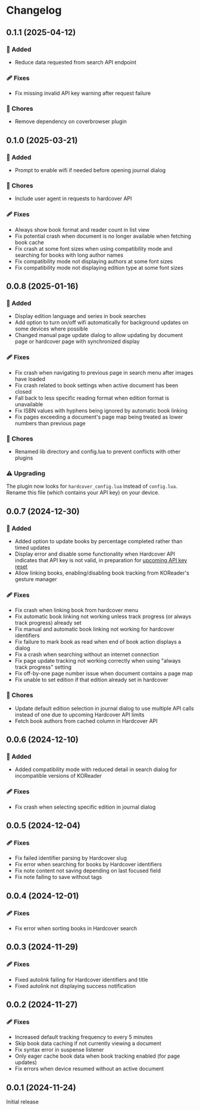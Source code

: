 # Changelog

## 0.1.1 (2025-04-12)

### 🚀 Added

* Reduce data requested from search API endpoint

### 🩹 Fixes

* Fix missing invalid API key warning after request failure

### 🧹 Chores

* Remove dependency on coverbrowser plugin

## 0.1.0 (2025-03-21)

### 🚀 Added

* Prompt to enable wifi if needed before opening journal dialog

### 🧹 Chores

* Include user agent in requests to hardcover API

### 🩹 Fixes

* Always show book format and reader count in list view
* Fix potential crash when document is no longer available when fetching book cache
* Fix crash at some font sizes when using compatibility mode and searching for books with long author names
* Fix compatibility mode not displaying authors at some font sizes
* Fix compatibility mode not displaying edition type at some font sizes

## 0.0.8 (2025-01-16)

### 🚀 Added

* Display edition language and series in book searches
* Add option to turn on/off wifi automatically for background updates on some devices where possible
* Changed manual page update dialog to allow updating by document page or hardcover page with synchronized display

### 🩹 Fixes

* Fix crash when navigating to previous page in search menu after images have loaded
* Fix crash related to book settings when active document has been closed
* Fall back to less specific reading format when edition format is unavailable
* Fix ISBN values with hyphens being ignored by automatic book linking
* Fix pages exceeding a document's page map being treated as lower numbers than previous page

### 🧹 Chores

* Renamed lib directory and config.lua to prevent conflicts with other plugins

### ⚠️ Upgrading

The plugin now looks for `hardcover_config.lua` instead of `config.lua`. Rename this file (which contains your API key)
on your device.

## 0.0.7 (2024-12-30)

### 🚀 Added

* Added option to update books by percentage completed rather than timed updates
* Display error and disable some functionality when Hardcover API indicates that API key is not valid, in preparation
  for [upcoming API key reset](https://github.com/Billiam/hardcoverapp.koplugin/issues/6)
* Allow linking books, enabling/disabling book tracking from KOReader's gesture manager

### 🩹 Fixes

* Fix crash when linking book from hardcover menu
* Fix automatic book linking not working unless track progress (or always track progress) already set
* Fix manual and automatic book linking not working for hardcover identifiers
* Fix failure to mark book as read when end of book action displays a dialog
* Fix a crash when searching without an internet connection
* Fix page update tracking not working correctly when using "always track progress" setting
* Fix off-by-one page number issue when document contains a page map
* Fix unable to set edition if that edition already set in hardcover

### 🧹 Chores

* Update default edition selection in journal dialog to use multiple API calls instead of one due to upcoming Hardcover
  API limits
* Fetch book authors from cached column in Hardcover API

## 0.0.6 (2024-12-10)

### 🚀 Added

* Added compatibility mode with reduced detail in search dialog for incompatible versions of KOReader

### 🩹 Fixes

* Fix crash when selecting specific edition in journal dialog

## 0.0.5 (2024-12-04)

### 🩹 Fixes

* Fix failed identifier parsing by Hardcover slug
* Fix error when searching for books by Hardcover identifiers
* Fix note content not saving depending on last focused field
* Fix note failing to save without tags

## 0.0.4 (2024-12-01)

### 🩹 Fixes

* Fix error when sorting books in Hardcover search

## 0.0.3 (2024-11-29)

### 🩹 Fixes

* Fixed autolink failing for Hardcover identifiers and title
* Fixed autolink not displaying success notification

## 0.0.2 (2024-11-27)

### 🩹 Fixes

* Increased default tracking frequency to every 5 minutes
* Skip book data caching if not currently viewing a document
* Fix syntax error in suspense listener
* Only eager cache book data when book tracking enabled (for page updates)
* Fix errors when device resumed without an active document

## 0.0.1 (2024-11-24)

Initial release

